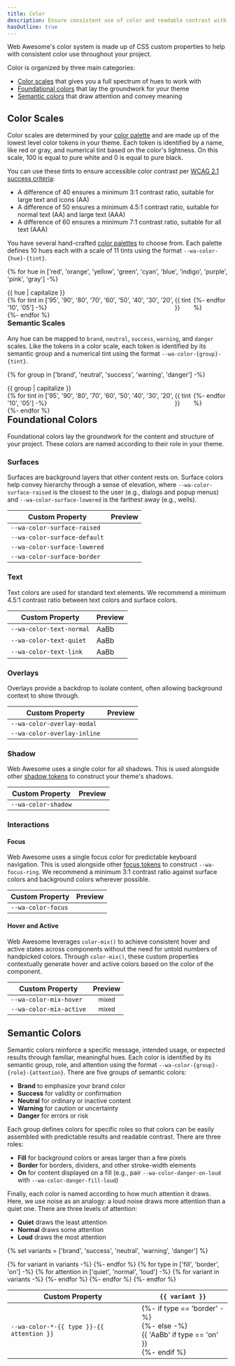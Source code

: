 ```yaml
---
title: Color
description: Ensure consistent use of color and readable contrast with Web Awesome's color properties.
hasOutline: true
---
```


<style>
  td { vertical-align: middle; }

  .color-name {
    font-weight: var(--wa-font-weight-semibold);
    margin-block-end: var(--wa-space-2xs);
  }
  ul.color-group {
    list-style: none;
    margin: 0;
    padding: 0;
  }
  .color-group {
    align-items: start;
    display: flex;
    flex-wrap: nowrap;
    gap: var(--wa-space-3xs);

    & small {
      font-size: var(--wa-font-size-xs);
      color: var(--wa-color-text-quiet);
    }
  }
  .color-group + * {
    margin-block-start: var(--wa-space-xl);
  }
  .color-preview {
    flex: 1 1 auto;
  }
  .swatch {
    border-color: transparent;
  }
  .color-mix-example {
    background-image:
      linear-gradient(to right,
      color-mix(in oklab, transparent, var(--mix-color)) 25%,
      color-mix(in oklab, var(--wa-color-brand-fill-loud), var(--mix-color)) 25%,
      color-mix(in oklab, var(--wa-color-brand-fill-loud), var(--mix-color)) 75%,
      var(--wa-color-brand-fill-loud) 75%,
      var(--wa-color-brand-fill-loud))
    ;
    border: none;
    color: var(--wa-color-brand-on-loud);
    text-align: center;
  }
</style>

Web Awesome's color system is made up of CSS custom properties to help with consistent color use throughout your project.

Color is organized by three main categories:

- [Color scales](#color-scales) that gives you a full spectrum of hues to work with
- [Foundational colors](#foundational-colors) that lay the groundwork for your theme
- [Semantic colors](#semantic-colors) that draw attention and convey meaning


## Color Scales

Color scales are determined by your [color palette](/docs/color-palettes) and are made up of the lowest level color tokens in your theme. Each token is identified by a name, like red or gray, and numerical tint based on the color's lightness. On this scale, 100 is equal to pure white and 0 is equal to pure black.

You can use these tints to ensure accessible color contrast per [WCAG 2.1 success criteria](https://www.w3.org/TR/WCAG21/#contrast-minimum):

- A difference of 40 ensures a minimum 3:1 contrast ratio, suitable for large text and icons (AA)
- A difference of 50 ensures a minimum 4.5:1 contrast ratio, suitable for normal text (AA) and large text (AAA)
- A difference of 60 ensures a minimum 7:1 contrast ratio, suitable for all text (AAA)

You have several hand-crafted [color palettes](/docs/color-palettes) to choose from. Each palette defines 10 hues each with a scale of 11 tints using the format `--wa-color-{hue}-{tint}`.

{% for hue in ['red', 'orange', 'yellow', 'green', 'cyan', 'blue', 'indigo', 'purple', 'pink', 'gray'] -%}
<div class="color-name">{{ hue | capitalize }}</div>
<ul class="color-group">
  {% for tint in ['95', '90', '80', '70', '60', '50', '40', '30', '20', '10', '05'] -%}
    <li class="color-preview">
      <div class="color swatch" style="background-color: var(--wa-color-{{ hue }}-{{ tint }})">
        <wa-copy-button value="--wa-color-{{ hue }}-{{ tint }}" copy-label="--wa-color-{{ hue }}-{{ tint }}"></wa-copy-button>
      </div>
      <small>{{ tint }}</small>
    </li>
  {%- endfor %}
</ul>
{%- endfor %}

### Semantic Scales

Any hue can be mapped to `brand`, `neutral`, `success`, `warning`, and `danger` scales. Like the tokens in a color scale, each token is identified by its semantic group and a numerical tint using the format `--wa-color-{group}-{tint}`.

{% for group in ['brand', 'neutral', 'success', 'warning', 'danger'] -%}
<div class="color-name">{{ group | capitalize }}</div>
<ul class="color-group">
  {% for tint in ['95', '90', '80', '70', '60', '50', '40', '30', '20', '10', '05'] -%}
    <li class="color-preview">
      <div class="color swatch" style="background-color: var(--wa-color-{{ group }}-{{ tint }})">
        <wa-copy-button value="--wa-color-{{ group }}-{{ tint }}" copy-label="--wa-color-{{ group }}-{{ tint }}"></wa-copy-button>
      </div>
      <small>{{ tint }}</small>
    </li>
  {%- endfor %}
</ul>
{%- endfor %}

## Foundational Colors

Foundational colors lay the groundwork for the content and structure of your project. These colors are named according to their role in your theme.

### Surfaces

Surfaces are background layers that other content rests on. Surface colors help convey hierarchy through a sense of elevation, where `--wa-color-surface-raised` is the closest to the user (e.g., dialogs and popup menus) and `--wa-color-surface-lowered` is the farthest away (e.g., wells).

| Custom Property               | Preview                                                                                                                         |
| ----------------------------- | ------------------------------------------------------------------------------------------------------------------------------- |
| `--wa-color-surface-raised`   | <div class="swatch" style="background-color: var(--wa-color-surface-raised); box-shadow:var(--wa-shadow-s)"></div>              |
| `--wa-color-surface-default`  | <div class="swatch" style="background-color: var(--wa-color-surface-default)"></div>                                            |
| `--wa-color-surface-lowered`  | <div class="swatch" style="background-color: var(--wa-color-surface-lowered); box-shadow: inset var(--wa-shadow-s)"></div>      |
| `--wa-color-surface-border`   | <div class="swatch" style="border-color: var(--wa-color-surface-border)"></div>                                                 |

### Text

Text colors are used for standard text elements. We recommend a minimum 4.5:1 contrast ratio between text colors and surface colors.

| Custom Property          | Preview                                                    |
| ------------------------ | ---------------------------------------------------------- |
| `--wa-color-text-normal` | <div class="swatch" value="--wa-color-text-normal" style="color: var(--wa-color-text-normal); display: inline-block;">AaBb</div> |
| `--wa-color-text-quiet`  | <div class="swatch" value="--wa-color-text-normal" style="color: var(--wa-color-text-quiet); display: inline-block;">AaBb</div>  |
| `--wa-color-text-link`   | <div class="swatch" value="--wa-color-text-normal" style="color: var(--wa-color-text-link); display: inline-block;">AaBb</div>   |

### Overlays

Overlays provide a backdrop to isolate content, often allowing background context to show through.

| Custom Property             | Preview                                                                             |
| --------------------------- | ----------------------------------------------------------------------------------- |
| `--wa-color-overlay-modal`  | <div class="swatch" style="background-color: var(--wa-color-overlay-modal)"></div>  |
| `--wa-color-overlay-inline` | <div class="swatch" style="background-color: var(--wa-color-overlay-inline)"></div> |

### Shadow

Web Awesome uses a single color for all shadows.
This is used alongside other [shadow tokens](/docs/tokens/shadows) to construct your theme's shadows.

| Custom Property     | Preview                                                                     |
| ------------------- | --------------------------------------------------------------------------- |
| `--wa-color-shadow` | <div class="swatch" style="background-color: var(--wa-color-shadow)"></div> |

### Interactions

#### Focus

Web Awesome uses a single focus color for predictable keyboard navigation. This is used alongside other [focus tokens](/docs/tokens/focus) to construct `--wa-focus-ring`. We recommend a minimum 3:1 contrast ratio against surface colors and background colors wherever possible.

| Custom Property    | Preview                                                                                                                 |
| ------------------ | ----------------------------------------------------------------------------------------------------------------------- |
| `--wa-color-focus` | <div class="swatch" value="--wa-color-focus" style="outline: var(--wa-focus-ring-style) var(--wa-focus-ring-width) var(--wa-color-focus)"></div> |

#### Hover and Active

Web Awesome leverages `color-mix()` to achieve consistent hover and active states across components without the need for untold numbers of handpicked colors. Through `color-mix()`, these custom properties contextually generate hover and active colors based on the color of the component.

| Custom Property         | Preview                                                                                                          |
| ----------------------- | ---------------------------------------------------------------------------------------------------------------- |
| `--wa-color-mix-hover`  | <div class="swatch color-mix-example" value="--wa-color-mix-hover" style="--mix-color: var(--wa-color-mix-hover)"><small>mixed</small></div>  |
| `--wa-color-mix-active` | <div class="swatch color-mix-example" value="--wa-color-mix-active" style="--mix-color: var(--wa-color-mix-active)"><small>mixed</small></div> |


## Semantic Colors

Semantic colors reinforce a specific message, intended usage, or expected results through familiar, meaningful hues. Each color is identified by its semantic group, role, and attention using the format `--wa-color-{group}-{role}-{attention}`. There are five groups of semantic colors:
- **Brand** to emphasize your brand color
- **Success** for validity or confirmation
- **Neutral** for ordinary or inactive content
- **Warning** for caution or uncertainty
- **Danger** for errors or risk

Each group defines colors for specific roles so that colors can be easily assembled with predictable results and readable contrast. There are three roles:
- **Fill** for background colors or areas larger than a few pixels
- **Border** for borders, dividers, and other stroke-width elements
- **On** for content displayed on a fill (e.g., pair `--wa-color-danger-on-loud` with `--wa-color-danger-fill-loud`)

Finally, each color is named according to how much attention it draws. Here, we use noise as an analogy: a loud noise draws more attention than a quiet one. There are three levels of attention:
- **Quiet** draws the least attention
- **Normal** draws some attention
- **Loud** draws the most attention

{% set variants = ['brand', 'success', 'neutral', 'warning', 'danger'] %}
<table>
  <thead>
    <tr>
      <th>Custom Property</th>
      {% for variant in variants -%}
        <th><code>{{ variant }}</code></th>
      {%- endfor %}
    </tr>
  </thead>
  {% for type in ['fill', 'border', 'on'] -%}
    {% for attention in ['quiet', 'normal', 'loud'] -%}
      <tr>
        <td><code>--wa-color-*-{{ type }}-{{ attention }}</code></td>
        {% for variant in variants -%}
          <td>
            {%- if type == 'border' -%}
            <div class="swatch" style="border-color: var(--wa-color-{{ variant }}-{{ type }}-{{ attention }})"></div>
            {%- else -%}
            <div class="swatch" style="background-color: var(--wa-color-{{ variant }}-fill-{{ attention }}); color: var(--wa-color-{{ variant }}-on-{{ attention }})">{{ 'AaBb' if type == 'on' }}</div>
            {%- endif %}
          </td>
        {%- endfor %}
      </tr>
    {%- endfor %}
    {%- endfor %}
</table>
